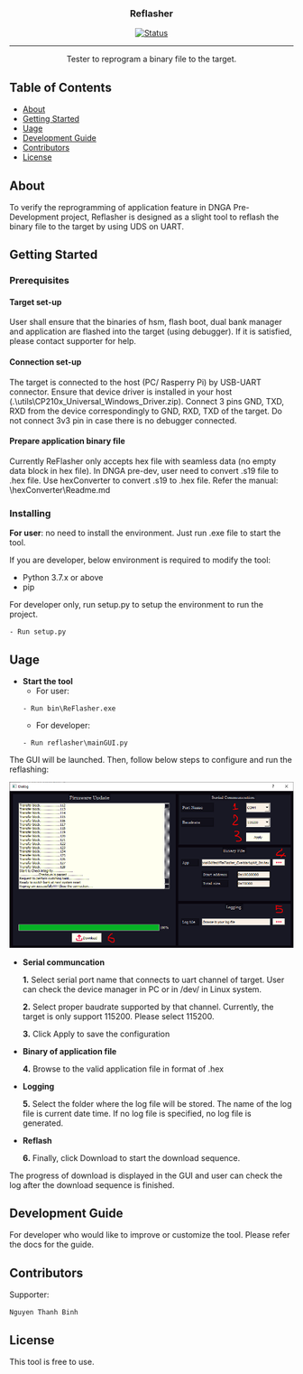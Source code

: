 <h3 align="center">Reflasher</h3>

<div align="center">

  [![Status](https://img.shields.io/badge/status-active-success.svg)]() 

</div>

---

<p align="center"> Tester to reprogram a binary file to the target.
    <br> 
</p>

## Table of Contents
- [About](#about)
- [Getting Started](#getting_started)
- [Uage](#usage)
- [Development Guide](#development_guide)
- [Contributors](#contributors)
- [License](#license)

## About <a name = "about"></a>
To verify the reprogramming of application feature in DNGA Pre-Development project, Reflasher is designed as a slight tool to reflash the binary file to the target by using UDS on UART.

## Getting Started <a name = "getting_started"></a>
### Prerequisites
#### Target set-up
User shall ensure that the binaries of hsm, flash boot, dual bank manager and application are flashed into the target (using debugger).
If it is satisfied, please contact supporter for help.

#### Connection set-up
The target is connected to the host (PC/ Rasperry Pi) by USB-UART connector. Ensure that device driver is installed in your host (.\utils\CP210x_Universal_Windows_Driver.zip).
Connect 3 pins GND, TXD, RXD from the device correspondingly to GND, RXD, TXD of the target. Do not connect 3v3 pin in case there is no debugger connected.

#### Prepare application binary file
Currently ReFlasher only accepts hex file with seamless data (no empty data block in hex file). In DNGA pre-dev, user need to convert .s19 file to .hex file.
Use hexConverter to convert .s19 to .hex file. Refer the manual: \hexConverter\Readme.md

### Installing
**For user**: no need to install the environment. Just run .exe file to start the tool. 

If you are developer, below environment is required to modify the tool:
- Python 3.7.x or above
- pip

For developer only, run setup.py to setup the environment to run the project.
```
- Run setup.py
```

## Uage    <a name = "uage"></a>
- **Start the tool**
    - For user:
    ```
    - Run bin\ReFlasher.exe
    ```
    - For developer:
    ```
    - Run reflasher\mainGUI.py
    ```
The GUI will be launched. Then, follow below steps to configure and run the reflashing:

![Alt text](docs/images/Steps_Run.PNG?raw=true "Steps to run")

- **Serial communcation**

    **1.** Select serial port name that connects to uart channel of target. User can check the device manager in PC or in /dev/ in Linux system.
    
    **2.** Select proper baudrate supported by that channel. Currently, the target is only support 115200. Please select 115200. 
    
    **3.** Click Apply to save the configuration

- **Binary of application file**

    **4.** Browse to the valid application file in format of .hex

- **Logging**

    **5.** Select the folder where the log file will be stored. The name of the log file is current date time. If no log file is specified, no log file is generated.

- **Reflash**

    **6.** Finally, click Download to start the download sequence.

The progress of download is displayed in the GUI and user can check the log after the download sequence is finished.

## Development Guide <a name = "development_guide"></a>
For developer who would like to improve or customize the tool. Please refer the docs for the guide.

## Contributors <a name = "contributors"></a>
Supporter:
```
Nguyen Thanh Binh
```

## License <a name = "license"></a>
This tool is free to use.